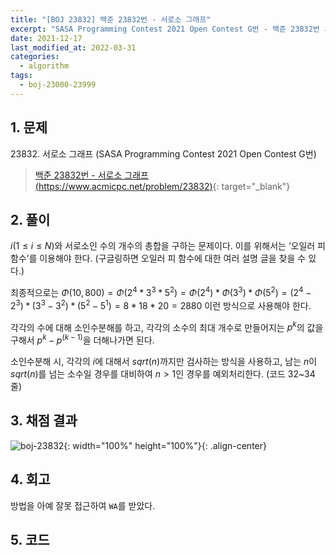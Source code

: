 ```yaml
---
title: "[BOJ 23832] 백준 23832번 - 서로소 그래프"
excerpt: "SASA Programming Contest 2021 Open Contest G번 - 백준 23832번 서로소 그래프 풀이"
date: 2021-12-17
last_modified_at: 2022-03-31
categories:
  - algorithm
tags:
  - boj-23000-23999
---
```


## 1. 문제
$23832$. 서로소 그래프 (SASA Programming Contest 2021 Open Contest G번)

> [백준 23832번 - 서로소 그래프 (https://www.acmicpc.net/problem/23832)](https://www.acmicpc.net/problem/23832){: target="_blank"}

## 2. 풀이

$i(1\leq i\leq N)$와 서로소인 수의 개수의 총합을 구하는 문제이다. 이를 위해서는 ‘오일러 피 함수’를 이용해야 한다. (구글링하면 오일러 피 함수에 대한 여러 설명 글을 찾을 수 있다.)

최종적으로는 $Φ(10,800)=Φ(2^4*3^3*5^2)=Φ(2^4)*Φ(3^3)*Φ(5^2)=(2^4-2^3)*(3^3-3^2)*(5^2-5^1)=8*18*20=2880$ 이런 방식으로 사용해야 한다. 

각각의 수에 대해 소인수분해를 하고, 각각의 소수의 최대 개수로 만들어지는 $p^k$의 값을 구해서 $p^k-p^{(k-1)}$을 더해나가면 된다. 

소인수분해 시, 각각의 $i$에 대해서 $sqrt(n)$까지만 검사하는 방식을 사용하고, 남는 $n$이 $sqrt(n)$를 넘는 소수일 경우를 대비하여 $n>1$인 경우를 예외처리한다. (코드 32~34줄)

## 3. 채점 결과

![boj-23832](https://user-images.githubusercontent.com/30232837/160955481-c63a8fb1-f786-4fad-ad86-dc4d83921bc1.png "boj-23832"){: width="100%" height="100%"}{: .align-center}

## 4. 회고

방법을 아예 잘못 접근하여 `WA`를 받았다.

## 5. 코드

<script src="https://gist.github.com/BurningFalls/dcd4785cf81ca473d9a2acff0812d80a.js"></script>